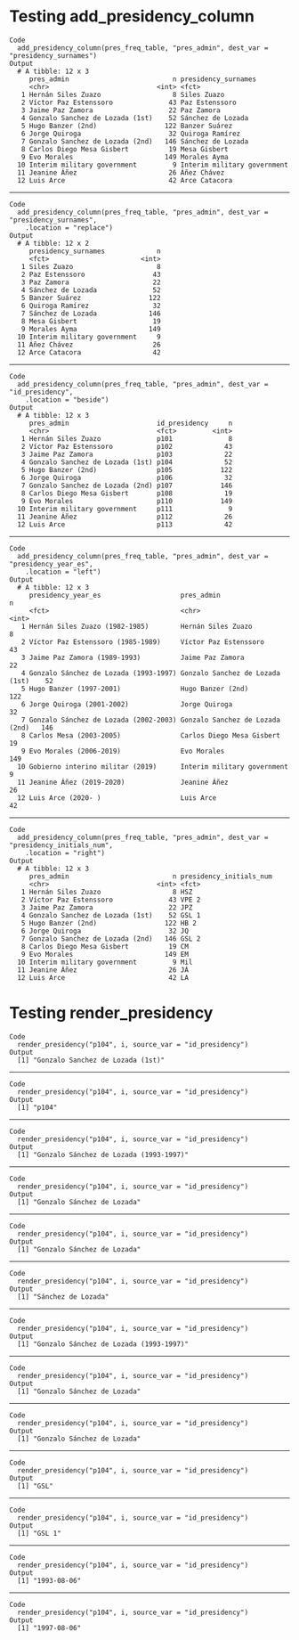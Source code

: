 # Testing add_presidency_column

    Code
      add_presidency_column(pres_freq_table, "pres_admin", dest_var = "presidency_surnames")
    Output
      # A tibble: 12 x 3
         pres_admin                          n presidency_surnames        
         <chr>                           <int> <fct>                      
       1 Hernán Siles Zuazo                  8 Siles Zuazo                
       2 Víctor Paz Estenssoro              43 Paz Estenssoro             
       3 Jaime Paz Zamora                   22 Paz Zamora                 
       4 Gonzalo Sanchez de Lozada (1st)    52 Sánchez de Lozada          
       5 Hugo Banzer (2nd)                 122 Banzer Suárez              
       6 Jorge Quiroga                      32 Quiroga Ramírez            
       7 Gonzalo Sanchez de Lozada (2nd)   146 Sánchez de Lozada          
       8 Carlos Diego Mesa Gisbert          19 Mesa Gisbert               
       9 Evo Morales                       149 Morales Ayma               
      10 Interim military government         9 Interim military government
      11 Jeanine Áñez                       26 Áñez Chávez                
      12 Luis Arce                          42 Arce Catacora              

---

    Code
      add_presidency_column(pres_freq_table, "pres_admin", dest_var = "presidency_surnames",
        .location = "replace")
    Output
      # A tibble: 12 x 2
         presidency_surnames             n
         <fct>                       <int>
       1 Siles Zuazo                     8
       2 Paz Estenssoro                 43
       3 Paz Zamora                     22
       4 Sánchez de Lozada              52
       5 Banzer Suárez                 122
       6 Quiroga Ramírez                32
       7 Sánchez de Lozada             146
       8 Mesa Gisbert                   19
       9 Morales Ayma                  149
      10 Interim military government     9
      11 Áñez Chávez                    26
      12 Arce Catacora                  42

---

    Code
      add_presidency_column(pres_freq_table, "pres_admin", dest_var = "id_presidency",
        .location = "beside")
    Output
      # A tibble: 12 x 3
         pres_admin                      id_presidency     n
         <chr>                           <fct>         <int>
       1 Hernán Siles Zuazo              p101              8
       2 Víctor Paz Estenssoro           p102             43
       3 Jaime Paz Zamora                p103             22
       4 Gonzalo Sanchez de Lozada (1st) p104             52
       5 Hugo Banzer (2nd)               p105            122
       6 Jorge Quiroga                   p106             32
       7 Gonzalo Sanchez de Lozada (2nd) p107            146
       8 Carlos Diego Mesa Gisbert       p108             19
       9 Evo Morales                     p110            149
      10 Interim military government     p111              9
      11 Jeanine Áñez                    p112             26
      12 Luis Arce                       p113             42

---

    Code
      add_presidency_column(pres_freq_table, "pres_admin", dest_var = "presidency_year_es",
        .location = "left")
    Output
      # A tibble: 12 x 3
         presidency_year_es                    pres_admin                          n
         <fct>                                 <chr>                           <int>
       1 Hernán Siles Zuazo (1982-1985)        Hernán Siles Zuazo                  8
       2 Víctor Paz Estenssoro (1985-1989)     Víctor Paz Estenssoro              43
       3 Jaime Paz Zamora (1989-1993)          Jaime Paz Zamora                   22
       4 Gonzalo Sánchez de Lozada (1993-1997) Gonzalo Sanchez de Lozada (1st)    52
       5 Hugo Banzer (1997-2001)               Hugo Banzer (2nd)                 122
       6 Jorge Quiroga (2001-2002)             Jorge Quiroga                      32
       7 Gonzalo Sánchez de Lozada (2002-2003) Gonzalo Sanchez de Lozada (2nd)   146
       8 Carlos Mesa (2003-2005)               Carlos Diego Mesa Gisbert          19
       9 Evo Morales (2006-2019)               Evo Morales                       149
      10 Gobierno interino militar (2019)      Interim military government         9
      11 Jeanine Áñez (2019-2020)              Jeanine Áñez                       26
      12 Luis Arce (2020- )                    Luis Arce                          42

---

    Code
      add_presidency_column(pres_freq_table, "pres_admin", dest_var = "presidency_initials_num",
        .location = "right")
    Output
      # A tibble: 12 x 3
         pres_admin                          n presidency_initials_num
         <chr>                           <int> <fct>                  
       1 Hernán Siles Zuazo                  8 HSZ                    
       2 Víctor Paz Estenssoro              43 VPE 2                  
       3 Jaime Paz Zamora                   22 JPZ                    
       4 Gonzalo Sanchez de Lozada (1st)    52 GSL 1                  
       5 Hugo Banzer (2nd)                 122 HB 2                   
       6 Jorge Quiroga                      32 JQ                     
       7 Gonzalo Sanchez de Lozada (2nd)   146 GSL 2                  
       8 Carlos Diego Mesa Gisbert          19 CM                     
       9 Evo Morales                       149 EM                     
      10 Interim military government         9 Mil                    
      11 Jeanine Áñez                       26 JÁ                     
      12 Luis Arce                          42 LA                     

# Testing render_presidency

    Code
      render_presidency("p104", i, source_var = "id_presidency")
    Output
      [1] "Gonzalo Sanchez de Lozada (1st)"

---

    Code
      render_presidency("p104", i, source_var = "id_presidency")
    Output
      [1] "p104"

---

    Code
      render_presidency("p104", i, source_var = "id_presidency")
    Output
      [1] "Gonzalo Sánchez de Lozada (1993-1997)"

---

    Code
      render_presidency("p104", i, source_var = "id_presidency")
    Output
      [1] "Gonzalo Sánchez de Lozada"

---

    Code
      render_presidency("p104", i, source_var = "id_presidency")
    Output
      [1] "Gonzalo Sánchez de Lozada"

---

    Code
      render_presidency("p104", i, source_var = "id_presidency")
    Output
      [1] "Sánchez de Lozada"

---

    Code
      render_presidency("p104", i, source_var = "id_presidency")
    Output
      [1] "Gonzalo Sánchez de Lozada (1993-1997)"

---

    Code
      render_presidency("p104", i, source_var = "id_presidency")
    Output
      [1] "Gonzalo Sánchez de Lozada"

---

    Code
      render_presidency("p104", i, source_var = "id_presidency")
    Output
      [1] "Gonzalo Sánchez de Lozada"

---

    Code
      render_presidency("p104", i, source_var = "id_presidency")
    Output
      [1] "GSL"

---

    Code
      render_presidency("p104", i, source_var = "id_presidency")
    Output
      [1] "GSL 1"

---

    Code
      render_presidency("p104", i, source_var = "id_presidency")
    Output
      [1] "1993-08-06"

---

    Code
      render_presidency("p104", i, source_var = "id_presidency")
    Output
      [1] "1997-08-06"

